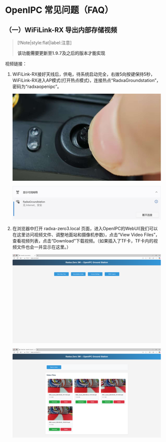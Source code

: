 # OpenIPC 常见问题（FAQ）

## （一）WiFiLink-RX 导出内部存储视频

> [!Note|style:flat|label:注意]
>
> **该功能需要更新至1.9.7及之后的版本才能实现**

视频链接：

1. WiFiLink-RX接好天线后，供电，待系统启动完全，右拨5向按键保持5秒，WiFiLink-RX进入AP模式(打开热点模式)，连接热点“RadxaGroundstation”，密码为“radxaopenipc”。

   ![OpenIPC8.1.1-1](image\OpenIPC8.1.1-1.png)

   ![OpenIPC8.1.1-2](image\OpenIPC8.1.1-2.png)

2. 在浏览器中打开 radxa-zero3.local 页面，进入OpenIPC的WebUI(我们可以在这里访问视频文件、调整地面站和摄像机参数)，点击“View Video Files”，查看视频列表，点击“Download”下载视频。（如果插入了TF卡，TF卡内的视频文件也会一并显示在这里。）

   ![OpenIPC8.1.2-1](image\OpenIPC8.1.2-1.png)

   ![OpenIPC8.1.2-2](image\OpenIPC8.1.2-2.png)
